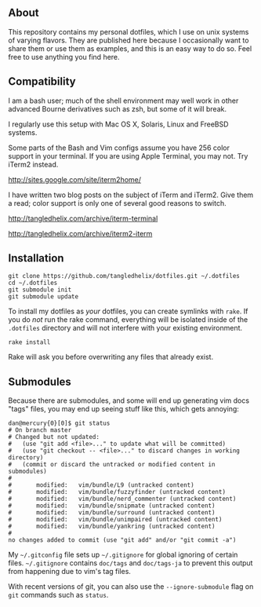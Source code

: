 
About
-----

This repository contains my personal dotfiles, which I use on unix systems of
varying flavors. They are published here because I occasionally want to share
them or use them as examples, and this is an easy way to do so. Feel free to
use anything you find here.

Compatibility
-------------

I am a bash user; much of the shell environment may well work in other advanced
Bourne derivatives such as zsh, but some of it will break.

I regularly use this setup with Mac OS X, Solaris, Linux and FreeBSD systems.

Some parts of the Bash and Vim configs assume you have 256 color support in
your terminal. If you are using Apple Terminal, you may not. Try iTerm2 instead.

<http://sites.google.com/site/iterm2home/>

I have written two blog posts on the subject of iTerm and iTerm2. Give them a
read; color support is only one of several good reasons to switch.

<http://tangledhelix.com/archive/iterm-terminal>

<http://tangledhelix.com/archive/iterm2-iterm>

Installation
------------

    git clone https://github.com/tangledhelix/dotfiles.git ~/.dotfiles
    cd ~/.dotfiles
    git submodule init
    git submodule update

To install my dotfiles as *your* dotfiles, you can create symlinks with `rake`.
If you do *not* run the rake command, everything will be isolated inside of
the `.dotfiles` directory and will not interfere with your existing environment.

    rake install

Rake will ask you before overwriting any files that already exist.

Submodules
----------

Because there are submodules, and some will end up generating vim docs "tags"
files, you may end up seeing stuff like this, which gets annoying:

    dan@mercury{0}[0]$ git status
    # On branch master
    # Changed but not updated:
    #   (use "git add <file>..." to update what will be committed)
    #   (use "git checkout -- <file>..." to discard changes in working directory)
    #   (commit or discard the untracked or modified content in submodules)
    #
    #       modified:   vim/bundle/L9 (untracked content)
    #       modified:   vim/bundle/fuzzyfinder (untracked content)
    #       modified:   vim/bundle/nerd_commenter (untracked content)
    #       modified:   vim/bundle/snipmate (untracked content)
    #       modified:   vim/bundle/surround (untracked content)
    #       modified:   vim/bundle/unimpaired (untracked content)
    #       modified:   vim/bundle/yankring (untracked content)
    #
    no changes added to commit (use "git add" and/or "git commit -a")

My `~/.gitconfig` file sets up `~/.gitignore` for global ignoring of certain
files. `~/.gitignore` contains `doc/tags` and `doc/tags-ja` to prevent this
output from happening due to vim's tag files.

With recent versions of git, you can also use the `--ignore-submodule` flag
on `git` commands such as `status`.

